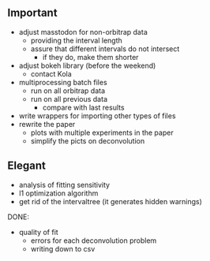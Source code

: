 ## Important
* adjust masstodon for non-orbitrap data
    * providing the interval length
    * assure that different intervals do not intersect
        * if they do, make them shorter
* adjust bokeh library (before the weekend)
    * contact Kola
* multiprocessing batch files
    * run on all orbitrap data
    * run on all previous data
        * compare with last results
* write wrappers for importing other types of files
* rewrite the paper
    * plots with multiple experiments in the paper
    * simplify the picts on deconvolution

## Elegant
* analysis of fitting sensitivity
* l1 optimization algorithm  
* get rid of the intervaltree (it generates hidden warnings)



DONE:
* quality of fit
    * errors for each deconvolution problem
    * writing down to csv
